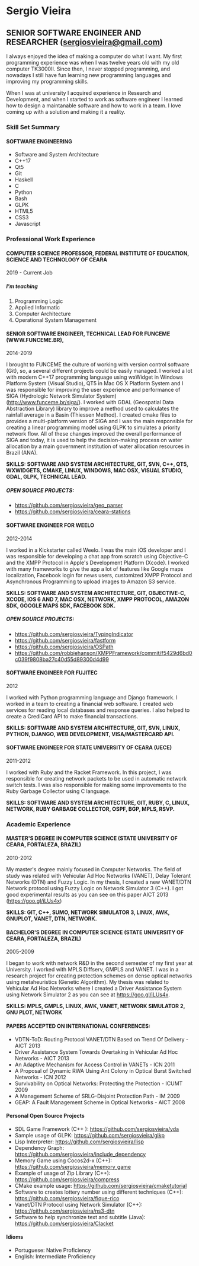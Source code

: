 # Sergio Vieira
## SENIOR SOFTWARE ENGINEER AND RESEARCHER (sergiosvieira@gmail.com)

I always enjoyed the idea of making a computer do what I want. My first programming experience was when I was twelve years old with my old computer TK3000II. Since then, I never stopped programming, and nowadays I still have fun learning new programming languages and improving my programming skills. 

When I was at university I acquired experience in Research and Development, and when I started to work as software engineer I learned how to design a maintanable software and how to work in a team. I love coming up with a solution and making it a reality.

### Skill Set Summary
#### SOFTWARE ENGINEERING

- Software and System Architecture
- C++17
- Qt5 
- Git
- Haskell 
- C 
- Python 
- Bash 
- GLPK
- HTML5
- CSS3
- Javascript

### Professional Work Experience
#### COMPUTER SCIENCE PROFESSOR, FEDERAL INSTITUTE OF EDUCATION, SCIENCE AND TECHNOLOGY OF CEARA
2019 - Current Job

##### I'm teaching
1. Programming Logic
2. Applied Informatic
3. Computer Architecture
4. Operational System Management 

#### SENIOR SOFTWARE ENGINEER, TECHNICAL LEAD FOR FUNCEME (WWW.FUNCEME.BR),
2014-2019

I brought to FUNCEME the culture of working with version control software (Git), so,
a several different projects could be easily managed. I worked a lot with modern C++17 programming
language using wxWidget in Windows Platform System (Visual Studio), QT5 in Mac OS X Platform System and 
I was responsible for improving the user experience and performance of SIGA (Hydrologic Network Simulator System) (http://www.funceme.br/siga/). I worked with GDAL (Geospatial Data Abstraction Library) library to improve a
method used to calculates the rainfall average in a Basin (Thiessen Method). I created cmake files to provides
a multi-platform version of SIGA and I was the main responsible for creating a linear programming model using GLPK to simulates 
a priority network flow. All of these changes improved the overall performance of SIGA and today, it is used to help the decision-making process on water allocation by a main government institution of water allocation resources in Brazil (ANA).

**SKILLS: SOFTWARE AND SYSTEM ARCHITECTURE, GIT, SVN, C++, QT5, WXWIDGETS, CMAKE, LINUX,
WINDOWS, MAC OSX, VISUAL STUDIO, GDAL, GLPK, TECHNICAL LEAD.**

##### OPEN SOURCE PROJECTS:
- https://github.com/sergiosvieira/geo_parser
- https://github.com/sergiosvieira/ceara-stations

#### SOFTWARE ENGINEER FOR WEELO
2012-2014

I worked in a Kickstarter called Weelo. I was the main iOS developer and I was responsible for
developing a chat app from scratch using Objective-C and the XMPP Protocol in Apple's
Development Platform (Xcode). I worked with many frameworks to give the app a lot of features
like Google maps localization, Facebook login for news users, customized XMPP Protocol and
Asynchronous Programming to upload images to Amazon S3 service.

**SKILLS: SOFTWARE AND SYSTEM ARCHITECTURE, GIT, OBJECTIVE-C, XCODE, IOS 6 AND 7, MAC
OSX, NETWORK, XMPP PROTOCOL, AMAZON SDK, GOOGLE MAPS SDK, FACEBOOK SDK.**

##### OPEN SOURCE PROJECTS:
- https://github.com/sergiosvieira/TypingIndicator
- https://github.com/sergiosvieira/fastform
- https://github.com/sergiosvieira/OSPath
- https://github.com/robbiehanson/XMPPFramework/commit/f5429d6bd0c039f9808ba27c40d55d89300d4d99

#### SOFTWARE ENGINEER FOR FUJITEC
2012

I worked with Python programming language and Django framework. I worked in a team to
creating a financial web software. I created web services for reading local databases and
response queries. I also helped to create a CrediCard API to make financial transactions.

**SKILLS: SOFTWARE AND SYSTEM ARCHITECTURE, GIT, SVN, LINUX, PYTHON, DJANGO, WEB
DEVELOPMENT, VISA/MASTERCARD API.**

#### SOFTWARE ENGINEER FOR STATE UNIVERSITY OF CEARA (UECE)
2011-2012

I worked with Ruby and the Racket Framework. In this project, I was responsible for creating
network packets to be used in automatic network switch tests. I was also responsible for making
some improvements to the Ruby Garbage Collector using C language.

**SKILLS: SOFTWARE AND SYSTEM ARCHITECTURE, GIT, RUBY, C, LINUX, NETWORK, RUBY
GARBAGE COLLECTOR, OSPF, BGP, MPLS, RSVP.**

### Academic Experience
#### MASTER'S DEGREE IN COMPUTER SCIENCE (STATE UNIVERSITY OF CEARA, FORTALEZA, BRAZIL)
2010-2012

My master's degree mainly focused in Computer Networks. The field of study was related with
Vehicular Ad Hoc Networks (VANET), Delay Tolerant Networks (DTN) and Fuzzy Logic. In my
thesis, I created a new VANET/DTN Network protocol using Fuzzy Logic on Network Simulator 3
(C++). I got good experimental results as you can see on this paper AICT 2013 (https://goo.gl/iLUs4x)

**SKILLS: GIT, C++, SUMO, NETWORK SIMULATOR 3, LINUX, AWK, GNUPLOT, VANET, DTN,
NETWORK.**

#### BACHELOR'S DEGREE IN COMPUTER SCIENCE (STATE UNIVERSITY OF CEARA, FORTALEZA, BRAZIL)
2005-2009

I began to work with network R&D in the second semester of my first year at University. I worked with MPLS
Diffserv, GMPLS and VANET. I was in a research project for creating protection
schemes on dense optical networks using metaheuristics (Genetic Algorithm). My thesis was
related to Vehicular Ad Hoc Networks where I created a Driver Assistance System using Network
Simulator 2 as you can see at https://goo.gl/iLUs4x.

**SKILLS: MPLS, GMPLS, LINUX, AWK, VANET, NETWORK SIMULATOR 2, GNU PLOT, NETWORK**

#### PAPERS ACCEPTED ON INTERNATIONAL CONFERENCES:

- VDTN-ToD: Routing Protocol VANET/DTN Based on Trend Of Delivery - AICT 2013
- Driver Assistance System Towards Overtaking in Vehicular Ad Hoc Networks - AICT 2013
- An Adaptive Mechanism for Access Control in VANETs - ICN 2011
- A Proposal of Dynamic RWA Using Ant Colony in Optical Burst Switched Networks - ICN 2012
- Survivability on Optical Networks: Protecting the Protection - ICUMT 2009
- A Management Scheme of SRLG-Disjoint Protection Path - IM 2009
- GEAP: A Fault Management Scheme in Optical Networks - AICT 2008

#### Personal Open Source Projects
- SDL Game Framework (C++ ): https://github.com/sergiosvieira/yda
- Sample usage of GLPK: https://github.com/sergiosvieira/glkp
- Lisp Interpreter: https://github.com/sergiosvieira/lisp
- Dependency Graph: https://github.com/sergiosvieira/include_dependency
- Memory Game using Cocos2d-x (C++): https://github.com/sergiosvieira/memory_game
- Example of usage of Zip Library (C++): https://github.com/sergiosvieira/compress
- CMake example usage: https://github.com/sergiosvieira/cmaketutorial
- Software to creates lottery number using different techniques (C++): https://github.com/sergiosvieira/fique-rico
- Vanet/DTN Protocol using Network Simulator (C++): https://github.com/sergiosvieira/ns3-dtn
- Software to help synchronize text and subtitle (Java): https://github.com/sergiosvieira/Clacket

#### Idioms
- Portuguese: Native Proficiency
- English: Intermediate Proficiency
